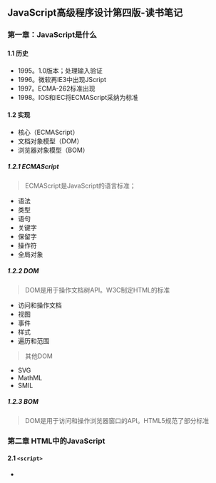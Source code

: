 ## JavaScript高级程序设计第四版-读书笔记

### 第一章：JavaScript是什么

#### 1.1 历史

- 1995。1.0版本；处理输入验证
- 1996。微软再IE3中出现JScript
- 1997。ECMA-262标准出现
- 1998。IOS和IEC将ECMAScript采纳为标准

#### 1.2 实现

- 核心（ECMAScript）
- 文档对象模型（DOM）
- 浏览器对象模型（BOM）

##### 1.2.1 ECMAScript

> ECMAScript是JavaScript的语言标准；

- 语法
- 类型
- 语句
- 关键字
- 保留字
- 操作符
- 全局对象

##### 1.2.2 DOM

> DOM是用于操作文档树API。W3C制定HTML的标准

- 访问和操作文档
- 视图
- 事件
- 样式
- 遍历和范围

> 其他DOM

- SVG
- MathML
- SMIL

##### 1.2.3 BOM

> DOM是用于访问和操作浏览器窗口的API。HTML5规范了部分标准

#### 

### 第二章 HTML中的JavaScript

#### 2.1 `<script>`

- 






























